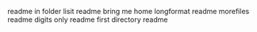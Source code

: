 readme in folder
lisit readme
bring me home
longformat readme
morefiles readme
digits only readme
first directory readme
